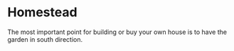 # Homestead

The most important point for building or buy your own house is to have the garden in south direction. 